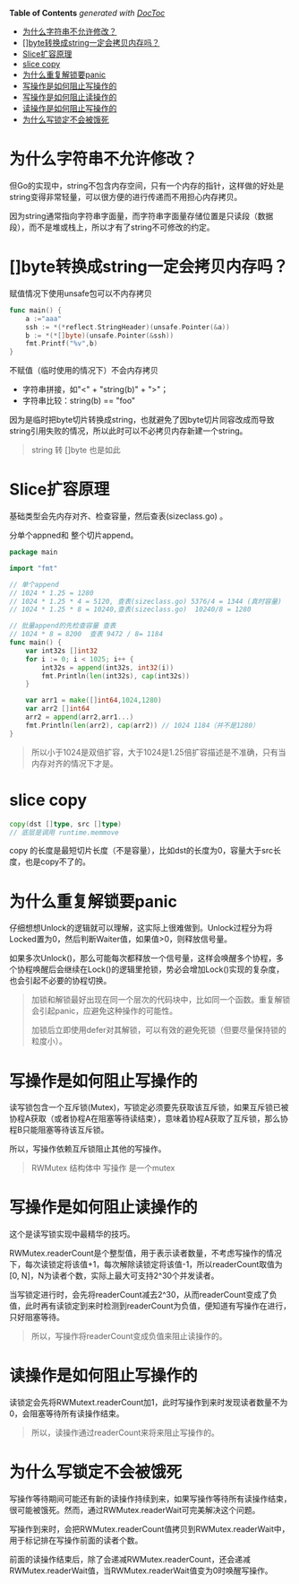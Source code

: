 <!-- START doctoc generated TOC please keep comment here to allow auto update -->
<!-- DON'T EDIT THIS SECTION, INSTEAD RE-RUN doctoc TO UPDATE -->
**Table of Contents**  *generated with [DocToc](https://github.com/thlorenz/doctoc)*

- [为什么字符串不允许修改？](#%E4%B8%BA%E4%BB%80%E4%B9%88%E5%AD%97%E7%AC%A6%E4%B8%B2%E4%B8%8D%E5%85%81%E8%AE%B8%E4%BF%AE%E6%94%B9)
- [[]byte转换成string一定会拷贝内存吗？](#byte%E8%BD%AC%E6%8D%A2%E6%88%90string%E4%B8%80%E5%AE%9A%E4%BC%9A%E6%8B%B7%E8%B4%9D%E5%86%85%E5%AD%98%E5%90%97)
- [Slice扩容原理](#slice%E6%89%A9%E5%AE%B9%E5%8E%9F%E7%90%86)
- [slice copy](#slice-copy)
- [为什么重复解锁要panic](#%E4%B8%BA%E4%BB%80%E4%B9%88%E9%87%8D%E5%A4%8D%E8%A7%A3%E9%94%81%E8%A6%81panic)
- [写操作是如何阻止写操作的](#%E5%86%99%E6%93%8D%E4%BD%9C%E6%98%AF%E5%A6%82%E4%BD%95%E9%98%BB%E6%AD%A2%E5%86%99%E6%93%8D%E4%BD%9C%E7%9A%84)
- [写操作是如何阻止读操作的](#%E5%86%99%E6%93%8D%E4%BD%9C%E6%98%AF%E5%A6%82%E4%BD%95%E9%98%BB%E6%AD%A2%E8%AF%BB%E6%93%8D%E4%BD%9C%E7%9A%84)
- [读操作是如何阻止写操作的](#%E8%AF%BB%E6%93%8D%E4%BD%9C%E6%98%AF%E5%A6%82%E4%BD%95%E9%98%BB%E6%AD%A2%E5%86%99%E6%93%8D%E4%BD%9C%E7%9A%84)
- [为什么写锁定不会被饿死](#%E4%B8%BA%E4%BB%80%E4%B9%88%E5%86%99%E9%94%81%E5%AE%9A%E4%B8%8D%E4%BC%9A%E8%A2%AB%E9%A5%BF%E6%AD%BB)

<!-- END doctoc generated TOC please keep comment here to allow auto update -->

# 为什么字符串不允许修改？

但Go的实现中，string不包含内存空间，只有一个内存的指针，这样做的好处是string变得非常轻量，可以很方便的进行传递而不用担心内存拷贝。

因为string通常指向字符串字面量，而字符串字面量存储位置是只读段（数据段），而不是堆或栈上，所以才有了string不可修改的约定。

# []byte转换成string一定会拷贝内存吗？

赋值情况下使用unsafe包可以不内存拷贝

```go
func main() {
    a :="aaa"
    ssh := *(*reflect.StringHeader)(unsafe.Pointer(&a))
    b := *(*[]byte)(unsafe.Pointer(&ssh))  
    fmt.Printf("%v",b)
}
```

不赋值（临时使用的情况下）不会内存拷贝

- 字符串拼接，如"<" + "string(b)" + ">"；
- 字符串比较：string(b) == "foo"

因为是临时把byte切片转换成string，也就避免了因byte切片同容改成而导致string引用失败的情况，所以此时可以不必拷贝内存新建一个string。

> string 转 []byte 也是如此

# Slice扩容原理

基础类型会先内存对齐、检查容量，然后查表(sizeclass.go) 。

分单个appned和 整个切片append。

```go
package main

import "fmt"

// 单个append
// 1024 * 1.25 = 1280
// 1024 * 1.25 * 4 = 5120, 查表(sizeclass.go) 5376/4 = 1344 (真时容量)
// 1024 * 1.25 * 8 = 10240,查表(sizeclass.go)  10240/8 = 1280

// 批量append的先检查容量 查表
// 1024 * 8 = 8200  查表 9472 / 8= 1184
func main() {
	var int32s []int32
	for i := 0; i < 1025; i++ {
		int32s = append(int32s, int32(i))
		fmt.Println(len(int32s), cap(int32s))
	}

	var arr1 = make([]int64,1024,1280)
	var arr2 []int64
	arr2 = append(arr2,arr1...)
	fmt.Println(len(arr2), cap(arr2)) // 1024 1184（并不是1280）
}
```

> 所以小于1024是双倍扩容，大于1024是1.25倍扩容描述是不准确，只有当内存对齐的情况下才是。

# slice copy 

```go
copy(dst []type, src []type)
// 底层是调用 runtime.memmove
```

copy 的长度是最短切片长度（不是容量），比如dst的长度为0，容量大于src长度，也是copy不了的。

# 为什么重复解锁要panic

仔细想想Unlock的逻辑就可以理解，这实际上很难做到。Unlock过程分为将Locked置为0，然后判断Waiter值，如果值>0，则释放信号量。

如果多次Unlock()，那么可能每次都释放一个信号量，这样会唤醒多个协程，多个协程唤醒后会继续在Lock()的逻辑里抢锁，势必会增加Lock()实现的复杂度，也会引起不必要的协程切换。

> 加锁和解锁最好出现在同一个层次的代码块中，比如同一个函数。重复解锁会引起panic，应避免这种操作的可能性。
>
> 加锁后立即使用defer对其解锁，可以有效的避免死锁（但要尽量保持锁的粒度小）。

# 写操作是如何阻止写操作的

读写锁包含一个互斥锁(Mutex)，写锁定必须要先获取该互斥锁，如果互斥锁已被协程A获取（或者协程A在阻塞等待读结束），意味着协程A获取了互斥锁，那么协程B只能阻塞等待该互斥锁。

所以，写操作依赖互斥锁阻止其他的写操作。

> RWMutex 结构体中 写操作 是一个mutex

# 写操作是如何阻止读操作的

这个是读写锁实现中最精华的技巧。

RWMutex.readerCount是个整型值，用于表示读者数量，不考虑写操作的情况下，每次读锁定将该值+1，每次解除读锁定将该值-1，所以readerCount取值为[0, N]，N为读者个数，实际上最大可支持2^30个并发读者。

当写锁定进行时，会先将readerCount减去2^30，从而readerCount变成了负值，此时再有读锁定到来时检测到readerCount为负值，便知道有写操作在进行，只好阻塞等待。

> 所以，写操作将readerCount变成负值来阻止读操作的。

# 读操作是如何阻止写操作的

读锁定会先将RWMutext.readerCount加1，此时写操作到来时发现读者数量不为0，会阻塞等待所有读操作结束。

> 所以，读操作通过readerCount来将来阻止写操作的。

# 为什么写锁定不会被饿死

写操作等待期间可能还有新的读操作持续到来，如果写操作等待所有读操作结束，很可能被饿死。然而，通过RWMutex.readerWait可完美解决这个问题。

写操作到来时，会把RWMutex.readerCount值拷贝到RWMutex.readerWait中，用于标记排在写操作前面的读者个数。

前面的读操作结束后，除了会递减RWMutex.readerCount，还会递减RWMutex.readerWait值，当RWMutex.readerWait值变为0时唤醒写操作。
